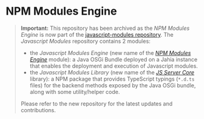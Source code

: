# NPM Modules Engine

> **Important:**
> This repository has been archived as the _NPM Modules Engine_ is now part of the [javascript-modules repository](https://github.com/Jahia/javascript-modules).
> The _Javascript Modules_ repository contains 2 modules:
> - the _Javascript Modules Engine_ (new name of the [_NPM Modules Engine_](https://github.com/Jahia/npm-modules-engine/) module): a Java OSGi Bundle deployed on a Jahia instance that enables the deployment and execution of Javascript modules.
> - the _Javascript Modules Library_ (new name of the [_JS Server Core_](https://github.com/Jahia/js-server-core) library): a NPM package that provides TypeScript typings (`*.d.ts` files) for the backend methods exposed by the Java OSGi bundle, along with some utility/helper code.
>
> Please refer to the new repository for the latest updates and contributions.